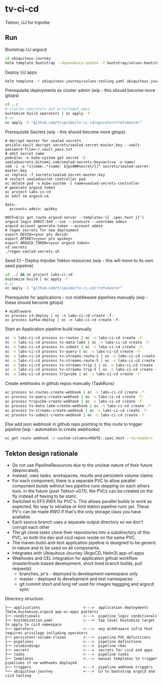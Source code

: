 # tv-ci-cd

Tekton, UJ for tripvibe

## Run

Bootstrap UJ argocd
```bash
cd ubiquitous-journey
helm template bootstrap --dependency-update -f bootstrap/values-bootstrap.yaml bootstrap | oc apply -f-
```

Deploy UJ apps
```bash
helm template -f ubiquitous-journey/values-tooling.yaml ubiquitous-journey/ | oc apply -n labs-ci-cd -f-
```

Prerequisite deployments as cluster admin (wip - this should become more gitops)
```bash
cd ../
# cluster operators and privileged apps
kustomize build operators | oc apply -f-
# or
oc apply -k "github.com/tripvibe/tv-ci-cd/operators?ref=master"
```

Prerequisite Secrets (wip - this should become more gitops)
```
# decrypt master for sealed secrets
ansible-vault decrypt secrets/sealed-secret-master.key --vault-password-file=~/.vault_pass.txt
# edit secret name
pod=$(oc -n kube-system get secret -l sealedsecrets.bitnami.com/sealed-secrets-key=active -o name)
sed -i -e "s|name:.*|name: ${pod##secret/}|" secrets/sealed-secret-master.key
oc replace -f secrets/sealed-secret-master.key
# restart sealedsecret controller pod
oc delete pod -n kube-system -l name=sealed-secrets-controller
# generate argocd token
oc project labs-ci-cd
oc edit cm argocd-cm

data:
  accounts.admin: apiKey

HOST=$(oc get route argocd-server --template='{{ .spec.host }}')
argocd login $HOST:443 --sso --insecure --username admin
argocd account generate-token --account admin
# regen secrets for new deployment
export DEVID=<your ptv devid>
export APIKEY=<your ptv apikey>
export ARGOCD_TOKEN=<your argocd token>
cd secrets
./regen-sealed-secrets.sh
```

Seed CI - Deploy tripvibe Tekton resources (wip - this will move to its own seed pipeline)
```bash
cd ../ && oc project labs-ci-cd
kustomize build | oc apply -f-
# or
oc apply -k "github.com/tripvibe/tv-ci-cd/?ref=master"
```

Prerequisite for applications - run middleware pipelines manually (wip - these should become gitops)
```
# middleware
oc process s3-deploy | oc -n labs-ci-cd create -f-
oc process kafka-deploy | oc -n labs-ci-cd create -f-
```

Start an Application pipeline build manually
```bash
oc -n labs-ci-cd process sc-routes | oc -n labs-ci-cd create -f-
oc -n labs-ci-cd process tv-data-lake | oc -n labs-ci-cd create -f-
oc -n labs-ci-cd process tv-submit | oc -n labs-ci-cd create -f-
oc -n labs-ci-cd process tv-query | oc -n labs-ci-cd create -f-
oc -n labs-ci-cd process tv-streams-route-1 | oc -n labs-ci-cd create -f-
oc -n labs-ci-cd process tv-streams-route-5 | oc -n labs-ci-cd create -f-
oc -n labs-ci-cd process tv-streams-trip-1 | oc -n labs-ci-cd create -f-
oc -n labs-ci-cd process tv-streams-trip-5 | oc -n labs-ci-cd create -f-
oc -n labs-ci-cd process tripvibe | oc -n labs-ci-cd create -f-
```

Create webhooks in github repos manually (TaskRuns)
```bash
oc process sc-routes-create-webhook | oc -n labs-ci-cd create -f-
oc process tv-query-create-webhook | oc -n labs-ci-cd create -f-
oc process tripvibe-create-webhook | oc -n labs-ci-cd create -f-
oc process tv-data-lake-create-webhook | oc -n labs-ci-cd create -f-
oc process tv-streams-create-webhook | oc -n labs-ci-cd create -f-
oc process tv-submit-create-webhook | oc -n labs-ci-cd create -f-
```

Else add json webhook in github repo pointing to this route to trigger pipeline (wip - automation to create webhooks)
```bash
oc get route webhook -o custom-columns=ROUTE:.spec.host --no-headers
```

## Tekton design rationale

- Do not use PipelineResources due to the unclear nature of their future (deprecated).
- Instead, uses tasks, workspaces, results and persistent volume claims
- For each component, there is a separate PVC to allow parallel component builds without two pipeline runs stepping on each others toes. In the future (post Tekton-v0.11), the PVCs can be created on the fly instead of having to be static.
- Switched to EFS RWX for PVC's. This allows parallel builds to work as expected. No way to serialize or limit tekton pipeline runs yet. These PV'c can be made RWO if that's the only storage class you have available.
- Each source branch uses a separate output directory so we don't corrupt each other
- The git clone tasks clone their repositories into a subdirectory of this PVC, so both the dev and cicd repos reside on the same PVC.
- The maven build-and-test application pipeline is designed to be generic in nature and to be used on all components.
- Integrates with Ubiquitous Journey (ArgoCD, Helm3) app-of-apps
- Webhooks and CEL integration for application github workflow (master/trunk-based development, short lived branch builds, pull requests)
  - branches, pr's - deployed to development namespace only
  - master - deployed to development and test namespaces
  - git commit short and long ref used for images taggging and argocd sync

Directory structure:

```
├── applications                    <--->  application deployments (helm,kustomize,argocd app-or-apps pattern)
├── conditionals                    <--->  pipeline logic conditionals
├── kustomization.yaml              <--->  top level kustomize target to apply to cicd namespace
├── operators                       <--->  any middleware infra that requires privilege including operators
├── persistent-volume-claims        <--->  pipeline PVC definitions
├── pipelines                       <--->  pipeline definitions
├── rolebindings                    <--->  pipeline rbac
├── secrets                         <--->  secrets for cicd and apps
├── tasks                           <--->  pipeline tasks
├── templates                       <--->  manual templates to trigger pipelines if no webhooks deployed
├── triggers                        <--->  pipeline webhook triggers
└── ubiquitous-journey              <--->  UJ to bootstrap argocd and cicd tooling
```
